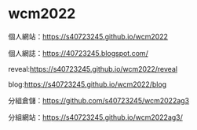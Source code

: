 # wcm2022

個人網站：https://s40723245.github.io/wcm2022

個人網誌：https://40723245.blogspot.com/

reveal:https://s40723245.github.io/wcm2022/reveal

blog:https://s40723245.github.io/wcm2022/blog

分組倉儲：https://github.com/s40723245/wcm2022ag3

分組網站：https://s40723245.github.io/wcm2022ag3/